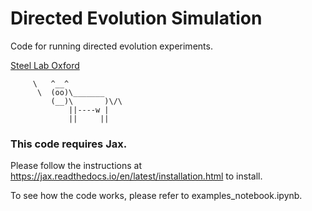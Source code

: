 # Directed Evolution Simulation
Code for running directed evolution experiments. 



[Steel Lab Oxford](http://steel.ac/)

         \   ^__^
          \  (oo)\_______
             (__)\       )\/\
                 ||----w |
                 ||     ||

### This code requires Jax. 
Please follow the instructions at https://jax.readthedocs.io/en/latest/installation.html to install.

To see how the code works, please refer to examples_notebook.ipynb.
